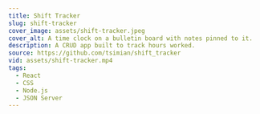 ```yaml
---
title: Shift Tracker
slug: shift-tracker
cover_image: assets/shift-tracker.jpeg
cover_alt: A time clock on a bulletin board with notes pinned to it.
description: A CRUD app built to track hours worked.
source: https://github.com/tsimian/shift_tracker
vid: assets/shift-tracker.mp4
tags:
  - React
  - CSS
  - Node.js
  - JSON Server
---
```

